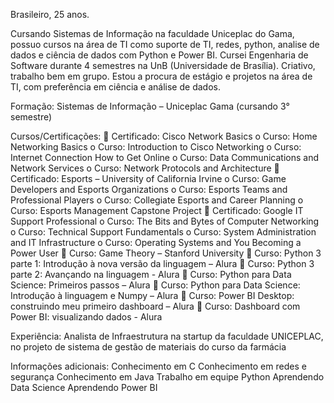 Brasileiro, 25 anos.

Cursando Sistemas de Informação na faculdade Uniceplac do Gama, possuo cursos na área de TI como suporte de TI, redes, python, analise de dados e ciência de dados com Python e Power BI. Cursei Engenharia de Software durante 4 semestres na UnB (Universidade de Brasília). Criativo, trabalho bem em grupo. Estou a procura de estágio e projetos na área de TI, com preferência em ciência e análise de dados.

Formação:
Sistemas de Informação – Uniceplac Gama (cursando 3° semestre)

Cursos/Certificações:
 Certificado: Cisco Network Basics
o Curso: Home Networking Basics
o Curso: Introduction to Cisco Networking
o Curso: Internet Connection How to Get Online
o Curso: Data Communications and Network Services
o Curso: Network Protocols and Architecture
 Certificado: Esports – University of California Irvine
o Curso: Game Developers and Esports Organizations
o Curso: Esports Teams and Professional Players
o Curso: Collegiate Esports and Career Planning
o Curso: Esports Management Capstone Project
 Certificado: Google IT Support Professional
o Curso: The Bits and Bytes of Computer Networking
o Curso: Technical Support Fundamentals
o Curso: System Administration and IT Infrastructure
o Curso: Operating Systems and You Becoming a Power User
 Curso: Game Theory – Stanford University
 Curso: Python 3 parte 1: Introdução à nova versão da linguagem – Alura
 Curso: Python 3 parte 2: Avançando na linguagem - Alura
 Curso: Python para Data Science: Primeiros passos – Alura
 Curso: Python para Data Science: Introdução à linguagem e Numpy – Alura
 Curso: Power BI Desktop: construindo meu primeiro dashboard – Alura
 Curso: Dashboard com Power BI: visualizando dados - Alura

Experiência:
Analista de Infraestrutura na startup da faculdade UNICEPLAC, no projeto de sistema
de gestão de materiais do curso da farmácia

Informações adicionais:
Conhecimento em C
Conhecimento em redes e segurança
Conhecimento em Java
Trabalho em equipe
Python
Aprendendo Data Science
Aprendendo Power BI
